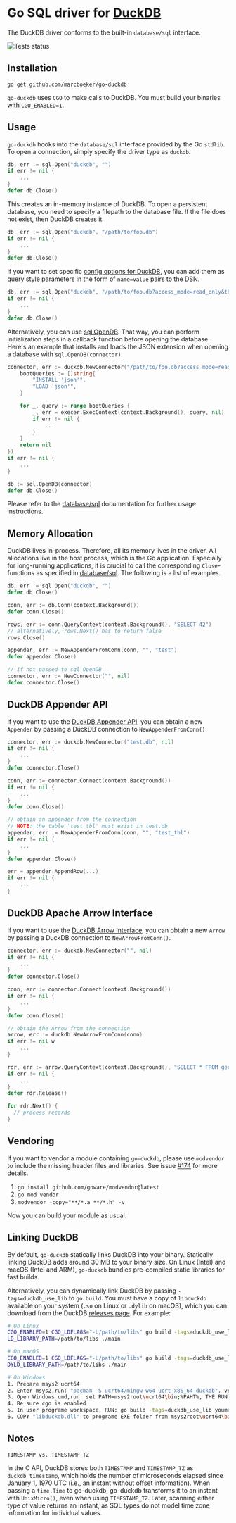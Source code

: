 # Go SQL driver for [DuckDB](https://github.com/duckdb/duckdb)

The DuckDB driver conforms to the built-in `database/sql` interface.

![Tests status](https://github.com/marcboeker/go-duckdb/actions/workflows/tests.yaml/badge.svg)

## Installation

```
go get github.com/marcboeker/go-duckdb
```

`go-duckdb` uses `CGO` to make calls to DuckDB. You must build your binaries with `CGO_ENABLED=1`.

## Usage

`go-duckdb` hooks into the `database/sql` interface provided by the Go `stdlib`. To open a connection, simply specify the driver type as `duckdb`.

```go
db, err := sql.Open("duckdb", "")
if err != nil {
    ...
}
defer db.Close()
```

This creates an in-memory instance of DuckDB. To open a persistent database, you need to specify a filepath to the database file. If
the file does not exist, then DuckDB creates it.


```go
db, err := sql.Open("duckdb", "/path/to/foo.db")
if err != nil {
	...
}
defer db.Close()
```

If you want to set specific [config options for DuckDB](https://duckdb.org/docs/sql/configuration), you can add them as query style parameters in the form of `name=value` pairs to the DSN.

```go
db, err := sql.Open("duckdb", "/path/to/foo.db?access_mode=read_only&threads=4")
if err != nil {
    ...
}
defer db.Close()
```

Alternatively, you can use [sql.OpenDB](https://cs.opensource.google/go/go/+/go1.21.6:src/database/sql/sql.go;l=781). That way, you can perform initialization steps in a callback function before opening the database.
Here's an example that installs and loads the JSON extension when opening a database with `sql.OpenDB(connector)`.

```go
connector, err := duckdb.NewConnector("/path/to/foo.db?access_mode=read_only&threads=4", func(execer driver.ExecerContext) error {
    bootQueries := []string{
        "INSTALL 'json'",
        "LOAD 'json'",
    }

    for _, query := range bootQueries {
        _, err = execer.ExecContext(context.Background(), query, nil)
        if err != nil {
            ...
        }
    }
    return nil
})
if err != nil {
    ...
}

db := sql.OpenDB(connector)
defer db.Close()
```

Please refer to the [database/sql](https://godoc.org/database/sql) documentation for further usage instructions.

## Memory Allocation

DuckDB lives in-process. Therefore, all its memory lives in the driver. All allocations live in the host process, which
is the Go application. Especially for long-running applications, it is crucial to call the corresponding `Close`-functions as specified
in [database/sql](https://godoc.org/database/sql). The following is a list of examples.
```go
db, err := sql.Open("duckdb", "")
defer db.Close()

conn, err := db.Conn(context.Background())
defer conn.Close()

rows, err := conn.QueryContext(context.Background(), "SELECT 42")
// alternatively, rows.Next() has to return false
rows.Close()

appender, err := NewAppenderFromConn(conn, "", "test")
defer appender.Close()

// if not passed to sql.OpenDB
connector, err := NewConnector("", nil)
defer connector.Close()
```

## DuckDB Appender API

If you want to use the [DuckDB Appender API](https://duckdb.org/docs/data/appender.html), you can obtain a new `Appender` by passing a DuckDB connection to `NewAppenderFromConn()`.

```go
connector, err := duckdb.NewConnector("test.db", nil)
if err != nil {
	...
}
defer connector.Close()

conn, err := connector.Connect(context.Background())
if err != nil {
	...
}
defer conn.Close()

// obtain an appender from the connection
// NOTE: the table 'test_tbl' must exist in test.db
appender, err := NewAppenderFromConn(conn, "", "test_tbl")
if err != nil {
	...
}
defer appender.Close()

err = appender.AppendRow(...)
if err != nil {
	...
}
```

## DuckDB Apache Arrow Interface

If you want to use the [DuckDB Arrow Interface](https://duckdb.org/docs/api/c/api#arrow-interface), you can obtain a new `Arrow` by passing a DuckDB connection to `NewArrowFromConn()`.

```go
connector, err := duckdb.NewConnector("", nil)
if err != nil {
	...
}
defer connector.Close()

conn, err := connector.Connect(context.Background())
if err != nil {
	...
}
defer conn.Close()

// obtain the Arrow from the connection
arrow, err := duckdb.NewArrowFromConn(conn)
if err != nil w
	...
}

rdr, err := arrow.QueryContext(context.Background(), "SELECT * FROM generate_series(1, 10)")
if err != nil {
	...
}
defer rdr.Release()

for rdr.Next() {
  // process records
}
```

## Vendoring

If you want to vendor a module containing `go-duckdb`, please use `modvendor` to include the missing header files and libraries.
See issue [#174](https://github.com/marcboeker/go-duckdb/issues/174#issuecomment-1979097864) for more details.

1. `go install github.com/goware/modvendor@latest`
2. `go mod vendor`
3. `modvendor -copy="**/*.a **/*.h" -v`

Now you can build your module as usual.

## Linking DuckDB

By default, `go-duckdb` statically links DuckDB into your binary. Statically linking DuckDB adds around 30 MB to your binary size. On Linux (Intel) and macOS (Intel and ARM), `go-duckdb` bundles pre-compiled static libraries for fast builds.

Alternatively, you can dynamically link DuckDB by passing `-tags=duckdb_use_lib` to `go build`. You must have a copy of `libduckdb` available on your system (`.so` on Linux or `.dylib` on macOS), which you can download from the DuckDB [releases page](https://github.com/duckdb/duckdb/releases). For example:

```sh
# On Linux
CGO_ENABLED=1 CGO_LDFLAGS="-L/path/to/libs" go build -tags=duckdb_use_lib main.go
LD_LIBRARY_PATH=/path/to/libs ./main

# On macOS
CGO_ENABLED=1 CGO_LDFLAGS="-L/path/to/libs" go build -tags=duckdb_use_lib main.go
DYLD_LIBRARY_PATH=/path/to/libs ./main

# On Windows
1. Prepare msys2 ucrt64
2. Enter msys2,run: "pacman -S ucrt64/mingw-w64-ucrt-x86_64-duckdb". verify there "libduckdb.dll" under ucrt64/bin and "libduckdb.dll.a" etc. under ucrt64/lib
3. Open Windows cmd,run: set PATH=msys2root\ucrt64\bin;%PAHT%, THE RUN: go env -w CGO_LDFLAGS="-Lmsys2root\ucrt64\lib"
4. Be sure cgo is enabled
5. In user programe workspace, RUN: go build -tags=duckdb_use_lib youmain.go
6. COPY "libduckdb.dll" to programe-EXE folder from msys2root\ucrt64\bin
```

## Notes

`TIMESTAMP vs. TIMESTAMP_TZ`

In the C API, DuckDB stores both `TIMESTAMP` and `TIMESTAMP_TZ` as `duckdb_timestamp`, which holds the number of
microseconds elapsed since January 1, 1970 UTC (i.e., an instant without offset information). 
When passing a `time.Time` to go-duckdb, go-duckdb transforms it to an instant with `UnixMicro()`, 
even when using `TIMESTAMP_TZ`. Later, scanning either type of value returns an instant, as SQL types do not model 
time zone information for individual values.
